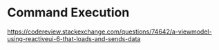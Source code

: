 # Command Execution

https://codereview.stackexchange.com/questions/74642/a-viewmodel-using-reactiveui-6-that-loads-and-sends-data

